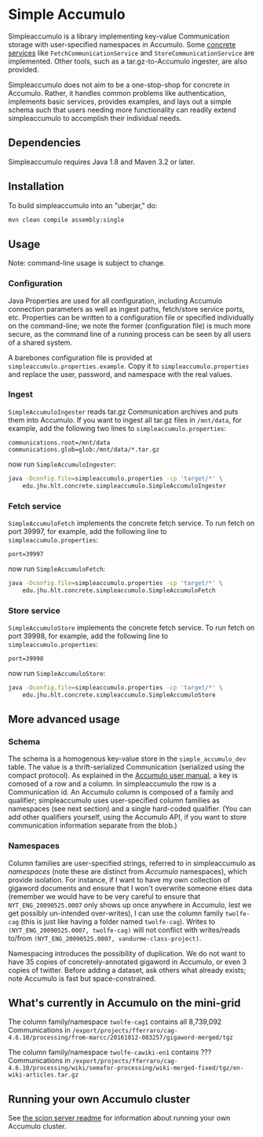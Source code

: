 # Simple Accumulo

Simpleaccumulo is a library implementing key-value Communication
storage with user-specified namespaces in Accumulo.
Some [concrete services](https://gitlab.hltcoe.jhu.edu/concrete/concrete-services)
like `FetchCommunicationService` and `StoreCommunicationService` are
implemented.  Other tools, such as a tar.gz-to-Accumulo ingester,
are also provided.

Simpleaccumulo does not aim to be a one-stop-shop for concrete in
Accumulo.  Rather, it handles common problems like authentication,
implements basic services, provides examples, and lays out a simple
schema such that users needing more functionality can readily extend
simpleaccumulo to accomplish their individual needs.

## Dependencies

Simpleaccumulo requires Java 1.8 and Maven 3.2 or later.

## Installation

To build simpleaccumulo into an "uberjar," do:

```bash
mvn clean compile assembly:single
```

## Usage

Note: command-line usage is subject to change.

### Configuration

Java Properties are used for all configuration, including Accumulo
connection parameters as well as ingest paths, fetch/store service
ports, etc.  Properties can be written to a configuration file or
specified individually on the command-line; we
note the former (configuration file) is much more
secure, as the command line of a running process can be seen by all
users of a shared system.

A barebones configuration file is provided at
`simpleaccumulo.properties.example`.  Copy it to
`simpleaccumulo.properties` and replace the user, password, and
namespace with the real values.

### Ingest

`SimpleAccumuloIngester` reads tar.gz Communication archives and
puts them into Accumulo.  If you want to ingest all tar.gz files in
`/mnt/data`, for example, add the following two lines to
`simpleaccumulo.properties`:

```
communications.root=/mnt/data
communications.glob=glob:/mnt/data/*.tar.gz
```

now run `SimpleAccumuloIngester`:

```bash
java -Dconfig.file=simpleaccumulo.properties -cp 'target/*' \
    edu.jhu.hlt.concrete.simpleaccumulo.SimpleAccumuloIngester
```

### Fetch service

`SimpleAccumuloFetch` implements the concrete fetch service.
To run fetch on port 39997, for example, add the following line to
`simpleaccumulo.properties`:

```
port=39997
```

now run `SimpleAccumuloFetch`:

```bash
java -Dconfig.file=simpleaccumulo.properties -cp 'target/*' \
    edu.jhu.hlt.concrete.simpleaccumulo.SimpleAccumuloFetch
```

### Store service

`SimpleAccumuloStore` implements the concrete fetch service.
To run fetch on port 39998, for example, add the following line to
`simpleaccumulo.properties`:

```
port=39998
```

now run `SimpleAccumuloStore`:

```bash
java -Dconfig.file=simpleaccumulo.properties -cp 'target/*' \
    edu.jhu.hlt.concrete.simpleaccumulo.SimpleAccumuloStore
```

## More advanced usage

### Schema

The schema is a homogenous key-value store in the `simple_accumulo_dev`
table.  The value is a thrift-serialized Communication
(serialized using the compact protocol).
As explained in the [Accumulo user manual](https://accumulo.apache.org/1.8/accumulo_user_manual.html#_data_model),
a key is comosed of a row and a column.  In simpleaccumulo the row
is a Communication id.  An Accumulo column is composed of a family and
qualifier; simpleaccumulo uses user-specified column families as
namespaces (see next section) and a single hard-coded qualifier.
(You can add other qualifiers yourself,
using the Accumulo API, if you want to store communication information
separate from the blob.)

### Namespaces

Column families are user-specified strings, referred to in
simpleaccumulo as *namespaces* (note these are distinct from *Accumulo*
namespaces), which provide isolation.
For instance, if I want to have my own collection of gigaword documents
and ensure that I won't overwrite someone elses data (remember we would have
to be very careful to ensure that `NYT_ENG_20090525.0007` only shows up once
anywhere in Accumulo, lest we get possibly un-intended over-writes),
I can use the column family `twolfe-cag`
(this is just like having a folder named `twolfe-cag`).
Writes to `(NYT_ENG_20090525.0007, twolfe-cag)` will not conflict with
writes/reads to/from `(NYT_ENG_20090525.0007, vandurme-class-project)`.

Namespacing introduces the possibility of duplication.
We do not want to have 35 copies of concretely-annotated gigaword in
Accumulo, or even 3 copies of twitter.
Before adding a dataset, ask others what already exists; note Accumulo
is fast but space-constrained.

## What's currently in Accumulo on the mini-grid

The column family/namespace `twolfe-cag1` contains all 8,739,092 Communications in
`/export/projects/fferraro/cag-4.6.10/processing/from-marcc/20161012-083257/gigaword-merged/tgz`

The column family/namespace `twolfe-cawiki-en1` contains ??? Communications in
`/export/projects/fferraro/cag-4.6.10/processing/wiki/semafor-processing/wiki-merged-fixed/tgz/en-wiki-articles.tar.gz`

## Running your own Accumulo cluster

See
[the scion server readme](https://gitlab.hltcoe.jhu.edu/concrete/scion/tree/master/server/README.md)
for information about running your own Accumulo cluster.
